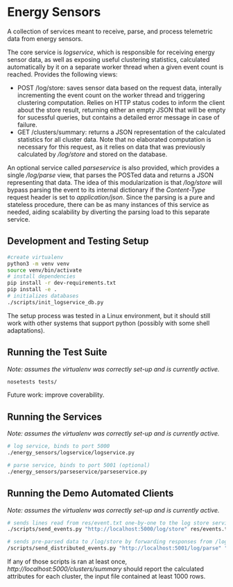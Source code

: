 # Energy Sensors

A collection of services meant to receive, parse, and process telemetric data
from energy sensors.

The core service is *logservice*, which is responsible for receiving energy sensor data, as well
as exposing useful clustering statistics, calculated automatically by it on a separate worker
thread when a given event count is reached. Provides the following views:

- POST /log/store: saves sensor data based on the request data, interally incrementing the event
count on the worker thread and triggering clustering computation. Relies on HTTP status codes to
inform the client about the store result, returning either an empty JSON that will be empty for
sucessful queries, but contains a detailed error message in case of failure.
- GET /clusters/summary: returns a JSON representation of the calculated statistics for all cluster
data. Note that no elaborated computation is necessary for this request, as it relies on data that
was previously calculated by */log/store* and stored on the database.

An optional service called *parseservice* is also provided, which provides a single */log/parse*
view, that parses the POSTed data and returns a JSON representing that data. The idea of this
modularization is that */log/store* will bypass parsing the event to its internal dictionary if the 
*Content-Type* request header is set to *application/json*. Since the parsing is a pure and
stateless procedure, there can be as many instances of this service as needed, aiding scalability
by diverting the parsing load to this separate service.

## Development and Testing Setup

```bash
#create virtualenv
python3 -m venv venv
source venv/bin/activate
# install dependencies
pip install -r dev-requirements.txt
pip install -e .
# initializes databases
./scripts/init_logservice_db.py
```

The setup process was tested in a Linux environment, but it should still work with other systems
that support python (possibly with some shell adaptations).

## Running the Test Suite

*Note: assumes the virtualenv was correctly set-up and is currently active.*

```bash
nosetests tests/
```

Future work: improve coverability.

## Running the Services

*Note: assumes the virtualenv was correctly set-up and is currently active.*

```bash
# log service, binds to port 5000
./energy_sensors/logservice/logservice.py
```

```bash
# parse service, binds to port 5001 (optional)
./energy_sensors/parseservice/parseservice.py
```

## Running the Demo Automated Clients

*Note: assumes the virtualenv was correctly set-up and is currently active.*

```bash
# sends lines read from res/event.txt one-by-one to the log store service
./scripts/send_events.py "http://localhost:5000/log/store" res/events.txt

# sends pre-parsed data to /log/store by forwarding responses from /log/parse
/scripts/send_distributed_events.py "http://localhost:5001/log/parse" "http://localhost:5000/log/store" res/events.txt
```

If any of those scripts is ran at least once, *http://localhost:5000/clusters/summary* should
report the calculated attributes for each cluster, the input file contained at least 1000 rows.
